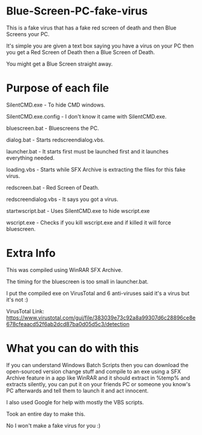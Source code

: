 # Blue-Screen-PC-fake-virus
This is a fake virus that has a fake red screen of death and then Blue Screens your PC.

It's simple you are given a text box saying you have a virus on your PC then you get a Red Screen of Death then a Blue Screen of Death.

You might get a Blue Screen straight away.

# Purpose of each file
SilentCMD.exe - To hide CMD windows.

SilentCMD.exe.config - I don't know it came with SilentCMD.exe.

bluescreen.bat - Bluescreens the PC.

dialog.bat - Starts redscreendialog.vbs.

launcher.bat - It starts first must be launched first and it launches everything needed.

loading.vbs - Starts while SFX Archive is extracting the files for this fake virus.

redscreen.bat - Red Screen of Death.

redscreendialog.vbs - It says you got a virus.

startwscript.bat - Uses SilentCMD.exe to hide wscript.exe

wscript.exe - Checks if you kill wscript.exe and if killed it will force bluescreen.

# Extra Info
This was compiled using WinRAR SFX Archive.

The timing for the bluescreen is too small in launcher.bat.

I put the compiled exe on VirusTotal and 6 anti-viruses said it's a virus but it's not :)

VirusTotal Link: https://www.virustotal.com/gui/file/383039e73c92a8a99307d6c28896ce8e678cfeaacd52f6ab2dcd87ba0d05d5c3/detection

# What you can do with this
If you can understand Windows Batch Scripts then you can download the open-sourced version change stuff and compile to an exe using a SFX Archive feature in a app like WinRAR and it should extract in %temp% and extracts silently, you can put it on your friends PC or someone you know's PC afterwards and tell them to launch it and act innocent.

I also used Google for help with mostly the VBS scripts.

Took an entire day to make this.










No I won't make a fake virus for you :)
